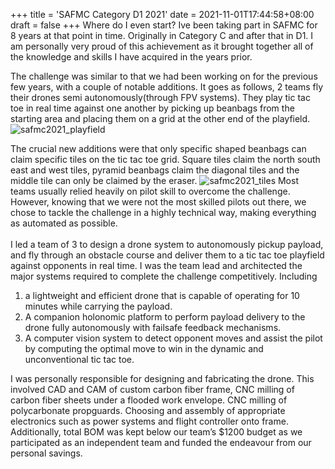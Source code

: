 +++
title = 'SAFMC Category D1 2021'
date = 2021-11-01T17:44:58+08:00
draft = false
+++
Where do I even start? Ive been taking part in SAFMC for 8 years at that point in time. Originally in Category C and after that in D1. I am personally very proud of this achievement as it brought together all of the knowledge and skills I have acquired in the years prior.

The challenge was similar to that we had been working on for the previous few years, with a couple of notable additions. It goes as follows, 2 teams fly their drones semi autonomously(through FPV systems). They play tic tac toe in real time against one another by picking up beanbags from the starting area and placing them on a grid at the other end of the playfield. 
![safmc2021_playfield](/safmc2021_playfield.png)

The crucial new additions were that only specific shaped beanbags can claim specific tiles on the tic tac toe grid. Square tiles claim the north south east and west tiles, pyramid beanbags claim the diagonal tiles and the middle tile can only be claimed by the eraser. 
![safmc2021_tiles](/safmc2021_tiles.png)
Most teams usually relied heavily on pilot skill to overcome the challenge. However, knowing that we were not the most skilled pilots out there, we chose to tackle the challenge in a highly technical way, making everything as automated as possible. 
\
\
I led a team of 3 to design a drone system to autonomously pickup payload, and fly through an obstacle course and deliver them to a tic tac toe playfield against opponents in real time. I was the team lead and architected the major systems required to complete the challenge competitively. Including 
1) a lightweight and efficient drone that is capable of operating for 10 minutes while carrying the payload.
2) A companion holonomic platform to perform payload delivery to the drone fully autonomously with failsafe feedback mechanisms.
3) A computer vision system to detect opponent moves and assist the pilot by computing the optimal move to win in the dynamic and unconventional tic tac toe. 

I was personally responsible for designing and fabricating the drone. This involved CAD and CAM of custom carbon fiber frame, CNC milling of carbon fiber sheets under a flooded work envelope. CNC milling of polycarbonate propguards. Choosing and assembly of appropriate electronics such as power systems and flight controller onto frame. Additionally, total BOM was kept below our team’s $1200 budget as we participated as an independent team and funded the endeavour from our personal savings. 